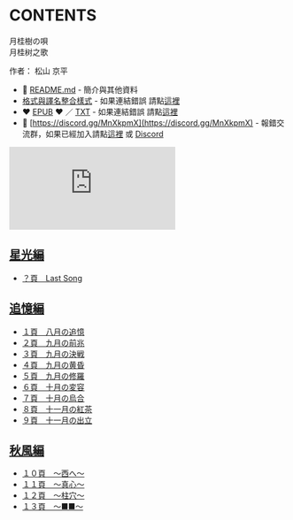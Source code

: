 # CONTENTS

月桂樹の唄  
月桂树之歌  

作者： 松山 京平  



- :closed_book: [README.md](README.md) - 簡介與其他資料
- [格式與譯名整合樣式](https://github.com/bluelovers/node-novel/blob/master/lib/locales/%E6%9C%88%E6%A1%82%E6%A8%B9%E3%81%AE%E5%94%84.ts) - 如果連結錯誤 請點[這裡](https://github.com/bluelovers/node-novel/blob/master/lib/locales/)
-  :heart: [EPUB](https://gitlab.com/demonovel/epub-txt/blob/master/syosetu/%E6%9C%88%E6%A1%82%E6%A8%B9%E3%81%AE%E5%94%84.epub) :heart:  ／ [TXT](https://gitlab.com/demonovel/epub-txt/blob/master/syosetu/out/%E6%9C%88%E6%A1%82%E6%A8%B9%E3%81%AE%E5%94%84.out.txt) - 如果連結錯誤 請點[這裡](https://gitlab.com/demonovel/epub-txt/blob/master/syosetu/syosetu)
- :mega: [https://discord.gg/MnXkpmX](https://discord.gg/MnXkpmX) - 報錯交流群，如果已經加入請點[這裡](https://discordapp.com/channels/467794087769014273/467794088285175809) 或 [Discord](https://discordapp.com/channels/@me)


![導航目錄](https://chart.apis.google.com/chart?cht=qr&chs=150x150&chl=https://gitlab.com/novel-group/txt-source/blob/master/syosetu/月桂樹の唄/導航目錄.md "導航目錄")




## [星光編](00000_%E6%98%9F%E5%85%89%E7%B7%A8)

- [？頁　Last Song](00000_%E6%98%9F%E5%85%89%E7%B7%A8/00010_%EF%BC%9F%E9%A0%81%E3%80%80Last%20Song.txt)


## [追憶編](00010_%E8%BF%BD%E6%86%B6%E7%B7%A8)

- [１頁　八月の追憶](00010_%E8%BF%BD%E6%86%B6%E7%B7%A8/00010_%EF%BC%91%E9%A0%81%E3%80%80%E5%85%AB%E6%9C%88%E3%81%AE%E8%BF%BD%E6%86%B6.txt)
- [２頁　九月の前兆](00010_%E8%BF%BD%E6%86%B6%E7%B7%A8/00020_%EF%BC%92%E9%A0%81%E3%80%80%E4%B9%9D%E6%9C%88%E3%81%AE%E5%89%8D%E5%85%86.txt)
- [３頁　九月の決戦](00010_%E8%BF%BD%E6%86%B6%E7%B7%A8/00030_%EF%BC%93%E9%A0%81%E3%80%80%E4%B9%9D%E6%9C%88%E3%81%AE%E6%B1%BA%E6%88%A6.txt)
- [４頁　九月の黄昏](00010_%E8%BF%BD%E6%86%B6%E7%B7%A8/00040_%EF%BC%94%E9%A0%81%E3%80%80%E4%B9%9D%E6%9C%88%E3%81%AE%E9%BB%84%E6%98%8F.txt)
- [５頁　九月の修羅](00010_%E8%BF%BD%E6%86%B6%E7%B7%A8/00050_%EF%BC%95%E9%A0%81%E3%80%80%E4%B9%9D%E6%9C%88%E3%81%AE%E4%BF%AE%E7%BE%85.txt)
- [６頁　十月の変容](00010_%E8%BF%BD%E6%86%B6%E7%B7%A8/00060_%EF%BC%96%E9%A0%81%E3%80%80%E5%8D%81%E6%9C%88%E3%81%AE%E5%A4%89%E5%AE%B9.txt)
- [７頁　十月の烏合](00010_%E8%BF%BD%E6%86%B6%E7%B7%A8/00070_%EF%BC%97%E9%A0%81%E3%80%80%E5%8D%81%E6%9C%88%E3%81%AE%E7%83%8F%E5%90%88.txt)
- [８頁　十一月の紅茶](00010_%E8%BF%BD%E6%86%B6%E7%B7%A8/00080_%EF%BC%98%E9%A0%81%E3%80%80%E5%8D%81%E4%B8%80%E6%9C%88%E3%81%AE%E7%B4%85%E8%8C%B6.txt)
- [９頁　十一月の出立](00010_%E8%BF%BD%E6%86%B6%E7%B7%A8/00090_%EF%BC%99%E9%A0%81%E3%80%80%E5%8D%81%E4%B8%80%E6%9C%88%E3%81%AE%E5%87%BA%E7%AB%8B.txt)


## [秋風編](00020_%E7%A7%8B%E9%A2%A8%E7%B7%A8)

- [１０頁　～西へ～](00020_%E7%A7%8B%E9%A2%A8%E7%B7%A8/00010_%EF%BC%91%EF%BC%90%E9%A0%81%E3%80%80%EF%BD%9E%E8%A5%BF%E3%81%B8%EF%BD%9E.txt)
- [１１頁　～真心～](00020_%E7%A7%8B%E9%A2%A8%E7%B7%A8/00020_%EF%BC%91%EF%BC%91%E9%A0%81%E3%80%80%EF%BD%9E%E7%9C%9F%E5%BF%83%EF%BD%9E.txt)
- [１２頁　～柱穴～](00020_%E7%A7%8B%E9%A2%A8%E7%B7%A8/00030_%EF%BC%91%EF%BC%92%E9%A0%81%E3%80%80%EF%BD%9E%E6%9F%B1%E7%A9%B4%EF%BD%9E.txt)
- [１３頁　～■■～](00020_%E7%A7%8B%E9%A2%A8%E7%B7%A8/00040_%EF%BC%91%EF%BC%93%E9%A0%81%E3%80%80%EF%BD%9E%E2%96%A0%E2%96%A0%EF%BD%9E.txt)

